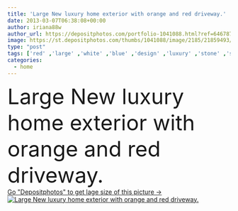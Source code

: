 ```yaml
---
title: 'Large New luxury home exterior with orange and red driveway.'
date: 2013-03-07T06:38:08+00:00
author: iriana88w
author_url: https://depositphotos.com/portfolio-1041088.html?ref=64678756
image: https://st.depositphotos.com/thumbs/1041088/image/2185/21859493/api_thumb_450.jpg?forcejpeg=true
type: "post"
tags: ['red' ,'large' ,'white' ,'blue' ,'design' ,'luxury' ,'stone' ,'sky' ,'new' ,'summer' ,'spring' ,'outdoor' ,'orange' ,'brown' ,'tree' ,'style' ,'modern' ,'big' ,'architecture' ,'building' ,'estate' ,'exterior' ,'house' ,'window' ,'real' ,'home' ,'roof' ,'with' ,'wood' ,'american' ,'door' ,'property' ,'front' ,'outside' ,'residential' ,'garage' ,'walkway' ,'entrance' ,'driveway' ,'lot' ,'trim' ,'and' ,'northwest' ,'curb' ,'appeal' ]
categories: 
  - home
---
```

<div aling="center">
            <font size="60"> Large New luxury home exterior with orange and red driveway.</font>   
</div>
<div>
    <a href='https://st.depositphotos.com/thumbs/1041088/image/2185/21859493/api_thumb_450.jpg?forcejpeg=true?ref=64678756' target=_blank > Go "Depositphotos" to get lage size of this picture ->
        <img href='https://st.depositphotos.com/thumbs/1041088/image/2185/21859493/api_thumb_450.jpg?forcejpeg=true?ref=64678756' src='https://st.depositphotos.com/1041088/2185/i/950/depositphotos_21859493-stock-photo-large-new-luxury-home-exterior.jpg?forcejpeg=true' alt='Large New luxury home exterior with orange and red driveway.' >
    </a>
</div>

